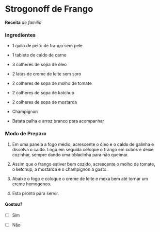 # Strogonoff de Frango

**Receita** _de família_

### Ingredientes

- 1 quilo de peito de frango sem pele

- 1 tablete de caldo de carne

- 3 colheres de sopa de óleo

- 2 latas de creme de leite sem soro

- 2 colheres de sopa de molho de tomate

- 2 colheres de sopa de katchup

- 2 colheres de sopa de mostarda

- Champignon

- Batata palha e arroz branco para acompanhar

### Modo de Preparo

1. Em uma panela a fogo médio, acrescente o óleo e o caldo de galinha e dissolva o caldo. Logo em seguida coloque o frango em cubos e deixe cozinhar, sempre dando uma obladinha para não queimar.

2. Assim que o frango estiver bem cozido, acrescente o molho de tomate, o ketchup, a mostarda e o champignon a gosto.

3. Abaixe o fogo e coloque o creme de leite e mexa bem até tornar um creme homogeneo.

4. Esta pronto para servir.



#### Gostou?

- [ ]  Sim 

- [ ]  Não
